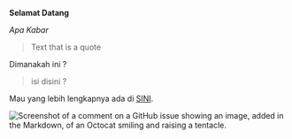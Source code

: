 **Selamat Datang**

_Apa Kabar_
> Text that is a quote

  Dimanakah ini ?
> isi disini ?
  

 Mau yang lebih lengkapnya ada di [SINI](https://www.backpackerlampung.com/backpacker-lampung-wisata-tersembunyi-danau-suoh-lampung-barat/).

 ![Screenshot of a comment on a GitHub issue showing an image, added in the Markdown, of an Octocat smiling and raising a tentacle.](https://www.backpackerlampung.com/wp-content/uploads/2020/05/suohh_d3cs2r.png)
